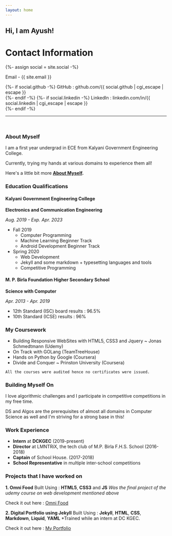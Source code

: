 ```yaml
---
layout: home
---
```

## Hi, I am Ayush!
<div class="only-print" sty>
<h1>Contact Information</h1>
{%- assign social = site.social -%}
    <p>Email - {{ site.email }}</p>
    {%- if social.github -%} GitHub : github.com/{{ social.github | cgi_escape | escape }}<br />
    {%- endif -%}
    {%- if social.linkedin -%} LinkedIn : linkedin.com/in/{{ social.linkedin | cgi_escape | escape }}<br />
    {%- endif -%}
    <br />
</div>

---

<br>

### About Myself

I am a first year undergrad in ECE from Kalyani Government Engineering College.

Currently, trying my hands at various domains to experience them all! 

Here's a little bit more **[About Myself](/about/).**

### Education Qualifications
#### Kalyani Government Engineering College

**Electronics and Communication Engineering**

*Aug. 2019 - Exp. Apr. 2023*

- Fall 2019
    - Computer Programming
    - Machine Learning Beginner Track
    - Android Development Beginner Track
- Spring 2020
    - Web Development
    - Jekyll and some markdown + typesetting languages and tools
    - Competitive Programming

#### M. P. Birla Foundation Higher Secondary School

**Science with Computer**

*Apr. 2013 - Apr. 2019*

- 12th Standard (ISC) board results : 96.5%
- 10th Standard (ICSE) results : 96%

### My Coursework
- Building Responsive WebSites with HTML5, CSS3 and Jquery ~ Jonas Schmedtmann (Udemy)
- On Track with GOLang (TeamTreeHouse)
- Hands on Python by Google (Coursera)
- Divide and Conquer ~ Prinston University (Coursera)

`All the courses were audited hence no certificates were issued.`

### Building Myself On
I love algorithmic challenges and I participate in competitive competitions in my free time.

DS and Algos are the prerequisites of almost all domains in Computer Science as well and I'm striving for a strong base in this!

### Work Experience 
- **Intern** at **DCKGEC** (2019-present)
- **Director** at LMNTRiX, the tech club of M.P. Birla F.H.S. School (2016-2018)
- **Captain** of School House. (2017-2018)
- **School Representative** in multiple inter-school competitions


### Projects that I have worked on
**1. Omni Food**
Built Using : **HTML5**, **CSS3** and **JS**
*Was the final project of the udemy course on web development mentioned above*

Check it out here : [Omni Food](https://www.github.com/Deathnaught-GitHub/project-omnifood)

**2. Digital Portfolio using Jekyll**
Built Using : **Jekyll**, **HTML**, **CSS**, **Markdown**, **Liquid**, **YAML**
*Trained while an intern at DC KGEC.

Check it out here : [My Portfolio](https://www.github.com/Deathnaught-GitHub/My-Portfolio)

